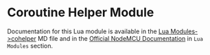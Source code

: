 # Coroutine Helper Module

Documentation for this Lua module is available in the [Lua Modules->cohelper](../../docs/lua-modules/cohelper.md) MD file and in the [Official NodeMCU Documentation](https://nodemcu.readthedocs.io/) in `Lua Modules` section.
